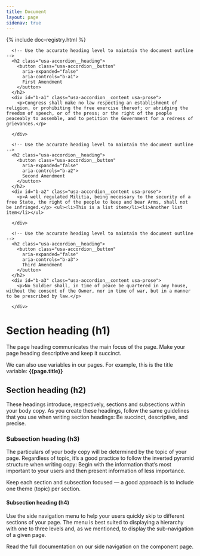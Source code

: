 ```yaml
---
title: Document
layout: page
sidenav: true
---
```


{% include doc-registry.html %}

<div class="usa-accordion usa-accordion--bordered">
  
      <!-- Use the accurate heading level to maintain the document outline -->
      <h2 class="usa-accordion__heading">
        <button class="usa-accordion__button"
          aria-expanded="false"
          aria-controls="b-a1">
          First Amendment
        </button>
      </h2>
      <div id="b-a1" class="usa-accordion__content usa-prose">
        <p>Congress shall make no law respecting an establishment of religion, or prohibiting the free exercise thereof; or abridging the freedom of speech, or of the press; or the right of the people peaceably to assemble, and to petition the Government for a redress of grievances.</p>

      </div>
  
      <!-- Use the accurate heading level to maintain the document outline -->
      <h2 class="usa-accordion__heading">
        <button class="usa-accordion__button"
          aria-expanded="false"
          aria-controls="b-a2">
          Second Amendment
        </button>
      </h2>
      <div id="b-a2" class="usa-accordion__content usa-prose">
        <p>A well regulated Militia, being necessary to the security of a free State, the right of the people to keep and bear Arms, shall not be infringed.</p> <ul><li>This is a list item</li><li>Another list item</li></ul>

      </div>
  
      <!-- Use the accurate heading level to maintain the document outline -->
      <h2 class="usa-accordion__heading">
        <button class="usa-accordion__button"
          aria-expanded="false"
          aria-controls="b-a3">
          Third Amendment
        </button>
      </h2>
      <div id="b-a3" class="usa-accordion__content usa-prose">
        <p>No Soldier shall, in time of peace be quartered in any house, without the consent of the Owner, nor in time of war, but in a manner to be prescribed by law.</p>

      </div>
  
      
  
</div>




# Section heading (h1)

The page heading communicates the main focus of the page. Make your page heading descriptive and keep it succinct.

We can also use variables in our pages. For example, this is the title variable: **{{page.title}}**

## Section heading (h2)

These headings introduce, respectively, sections and subsections within your body copy. As you create these headings, follow the same guidelines that you use when writing section headings: Be succinct, descriptive, and precise.

### Subsection heading (h3)

The particulars of your body copy will be determined by the topic of your page. Regardless of topic, it’s a good practice to follow the inverted pyramid structure when writing copy: Begin with the information that’s most important to your users and then present information of less importance.

Keep each section and subsection focused — a good approach is to include one theme (topic) per section.

#### Subsection heading (h4)

Use the side navigation menu to help your users quickly skip to different sections of your page. The menu is best suited to displaying a hierarchy with one to three levels and, as we mentioned, to display the sub-navigation of a given page.

Read the full documentation on our side navigation on the component page.
